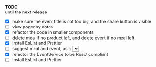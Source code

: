 **TODO**  
until the next release

- [x] make sure the event title is not too big, and the share button is visible
- [ ] view pager by dates
- [x] refactor the code in smaller components
- [ ] delete meal if no product left, and delete event if no meal left
- [x] install EsLint and Prettier
- [ ] suggest meal and event, as a <select>
- [x] refactor the EventService to be React compliant
- [ ] install EsLint and Prettier
